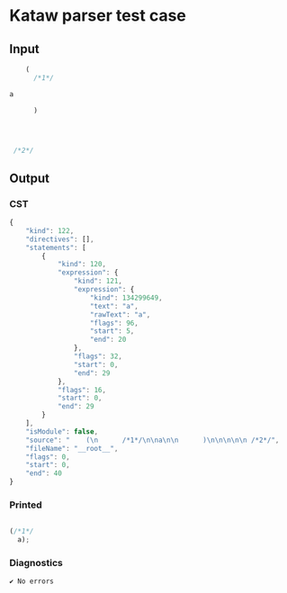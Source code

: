 # Kataw parser test case

## Input

`````js
    (
      /*1*/

a

      )




 /*2*/
`````

## Output

### CST

```javascript
{
    "kind": 122,
    "directives": [],
    "statements": [
        {
            "kind": 120,
            "expression": {
                "kind": 121,
                "expression": {
                    "kind": 134299649,
                    "text": "a",
                    "rawText": "a",
                    "flags": 96,
                    "start": 5,
                    "end": 20
                },
                "flags": 32,
                "start": 0,
                "end": 29
            },
            "flags": 16,
            "start": 0,
            "end": 29
        }
    ],
    "isModule": false,
    "source": "    (\n      /*1*/\n\na\n\n      )\n\n\n\n\n /*2*/",
    "fileName": "__root__",
    "flags": 0,
    "start": 0,
    "end": 40
}
```

### Printed

```javascript

(/*1*/
  a);
```

### Diagnostics

```javascript
✔ No errors
```

